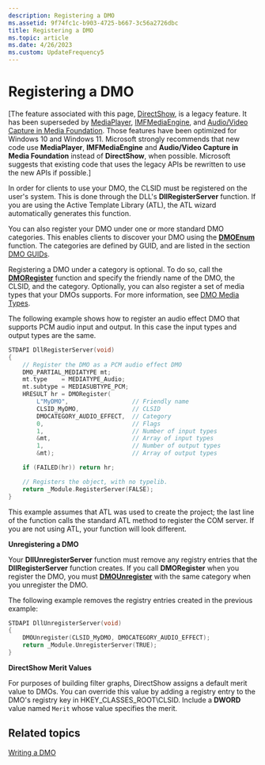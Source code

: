 ```yaml
---
description: Registering a DMO
ms.assetid: 9f74fc1c-b903-4725-b667-3c56a2726dbc
title: Registering a DMO
ms.topic: article
ms.date: 4/26/2023
ms.custom: UpdateFrequency5
---
```


# Registering a DMO

\[The feature associated with this page, [DirectShow](/windows/win32/directshow/directshow), is a legacy feature. It has been superseded by [MediaPlayer](/uwp/api/Windows.Media.Playback.MediaPlayer), [IMFMediaEngine](/windows/win32/api/mfmediaengine/nn-mfmediaengine-imfmediaengine), and [Audio/Video Capture in Media Foundation](windows/win32/medfound/audio-video-capture-in-media-foundation). Those features have been optimized for Windows 10 and Windows 11. Microsoft strongly recommends that new code use **MediaPlayer**, **IMFMediaEngine** and **Audio/Video Capture in Media Foundation** instead of **DirectShow**, when possible. Microsoft suggests that existing code that uses the legacy APIs be rewritten to use the new APIs if possible.\]

In order for clients to use your DMO, the CLSID must be registered on the user's system. This is done through the DLL's **DllRegisterServer** function. If you are using the Active Template Library (ATL), the ATL wizard automatically generates this function.

You can also register your DMO under one or more standard DMO categories. This enables clients to discover your DMO using the [**DMOEnum**](/previous-versions/windows/desktop/api/Dmoreg/nf-dmoreg-dmoenum) function. The categories are defined by GUID, and are listed in the section [DMO GUIDs](dmo-guids.md).

Registering a DMO under a category is optional. To do so, call the [**DMORegister**](/previous-versions/windows/desktop/api/Dmoreg/nf-dmoreg-dmoregister) function and specify the friendly name of the DMO, the CLSID, and the category. Optionally, you can also register a set of media types that your DMOs supports. For more information, see [DMO Media Types](dmo-media-types.md).

The following example shows how to register an audio effect DMO that supports PCM audio input and output. In this case the input types and output types are the same.


```C++
STDAPI DllRegisterServer(void)
{
    // Register the DMO as a PCM audio effect DMO
    DMO_PARTIAL_MEDIATYPE mt;
    mt.type    = MEDIATYPE_Audio;
    mt.subtype = MEDIASUBTYPE_PCM;
    HRESULT hr = DMORegister(
        L"MyDMO",                  // Friendly name
        CLSID_MyDMO,               // CLSID
        DMOCATEGORY_AUDIO_EFFECT,  // Category
        0,                         // Flags 
        1,                         // Number of input types
        &mt,                       // Array of input types
        1,                         // Number of output types
        &mt);                      // Array of output types

    if (FAILED(hr)) return hr;

    // Registers the object, with no typelib.
    return _Module.RegisterServer(FALSE);
}
```



This example assumes that ATL was used to create the project; the last line of the function calls the standard ATL method to register the COM server. If you are not using ATL, your function will look different.

**Unregistering a DMO**

Your **DllUnregisterServer** function must remove any registry entries that the **DllRegisterServer** function creates. If you call **DMORegister** when you register the DMO, you must [**DMOUnregister**](/previous-versions/windows/desktop/api/Dmoreg/nf-dmoreg-dmounregister) with the same category when you unregister the DMO.

The following example removes the registry entries created in the previous example:


```C++
STDAPI DllUnregisterServer(void)
{
    DMOUnregister(CLSID_MyDMO, DMOCATEGORY_AUDIO_EFFECT);
    return _Module.UnregisterServer(TRUE);
}
```



**DirectShow Merit Values**

For purposes of building filter graphs, DirectShow assigns a default merit value to DMOs. You can override this value by adding a registry entry to the DMO's registry key in HKEY\_CLASSES\_ROOT\\CLSID. Include a **DWORD** value named `Merit` whose value specifies the merit.

## Related topics

<dl> <dt>

[Writing a DMO](writing-a-dmo.md)
</dt> </dl>

 

 



